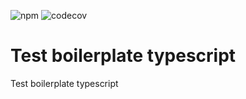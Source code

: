 ![npm](https://img.shields.io/npm/v/@txo/test-boilerplate-typescript)
![codecov](https://img.shields.io/codecov/c/github/technology-studio/test-boilerplate-typescript)
# Test boilerplate typescript #

Test boilerplate typescript
